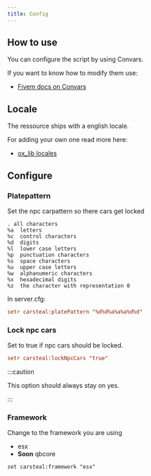 ```yaml
---
title: Config
---
```


## How to use

You can configure the script by using Convars.

If you want to know how to modify them use: 
- [Fivem docs on Convars](https://docs.fivem.net/docs/scripting-reference/convars/)

## Locale

The ressource ships with a english locale.

For adding your own one read more here: 
- [ox_lib locales](https://overextended.github.io/docs/ox_lib/Locale/Shared#setup)

## Configure 

### Platepattern

Set the npc carpattern so there cars get locked

```
. all characters
%a	letters
%c	control characters
%d	digits
%l	lower case letters
%p	punctuation characters
%s	space characters
%u	upper case letters
%w	alphanumeric characters
%x	hexadecimal digits
%z	the character with representation 0
```

In server.cfg: 
```cfg
setr carsteal:platePattern "%d%d%a%a%a%d%d"
```

### Lock npc cars

Set to true if npc cars should be locked.

```cfg
setr carsteal:lockNpcCars "true"
```

:::caution

This option should always stay on yes.

:::

### Framework

Change to the framework you are using

- esx
- **Soon** qbcore

```
set carsteal:framework "esx"
```




